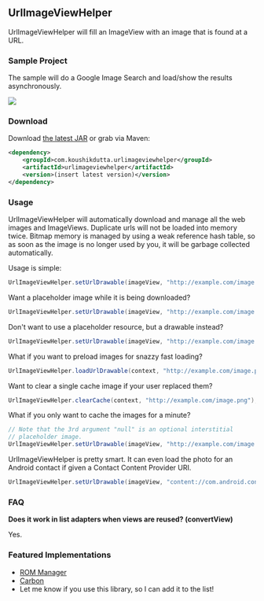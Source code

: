 ## UrlImageViewHelper
UrlImageViewHelper will fill an ImageView with an image that is found at a URL.

### Sample Project

The sample will do a Google Image Search and load/show the results asynchronously.

![](https://raw.github.com/koush/UrlImageViewHelper/master/helper2.png)

### Download

Download [the latest JAR](http://repository.sonatype.org/service/local/artifact/maven/redirect?r=central-proxy&g=com.koushikdutta.urlimageviewhelper&a=urlimageviewhelper&v=LATEST
) or grab via Maven:

```xml
<dependency>
    <groupId>com.koushikdutta.urlimageviewhelper</groupId>
    <artifactId>urlimageviewhelper</artifactId>
    <version>(insert latest version)</version>
</dependency>
```

### Usage

UrlImageViewHelper will automatically download and manage all the web images and ImageViews.
Duplicate urls will not be loaded into memory twice. Bitmap memory is managed by using
a weak reference hash table, so as soon as the image is no longer used by you,
it will be garbage collected automatically.

Usage is simple:

```java
UrlImageViewHelper.setUrlDrawable(imageView, "http://example.com/image.png");
```


Want a placeholder image while it is being downloaded?

```java
UrlImageViewHelper.setUrlDrawable(imageView, "http://example.com/image.png", R.drawable.placeholder);
```


Don't want to use a placeholder resource, but a drawable instead?

```java
UrlImageViewHelper.setUrlDrawable(imageView, "http://example.com/image.png", drawable);
```


What if you want to preload images for snazzy fast loading?

```java
UrlImageViewHelper.loadUrlDrawable(context, "http://example.com/image.png");
```

Want to clear a single cache image if your user replaced them?
```java
UrlImageViewHelper.clearCache(context, "http://example.com/image.png");
```

What if you only want to cache the images for a minute?

```java
// Note that the 3rd argument "null" is an optional interstitial
// placeholder image.
UrlImageViewHelper.setUrlDrawable(imageView, "http://example.com/image.png", null, 60000);
```

UrlImageViewHelper is pretty smart. It can even load the photo for an Android contact
if given a Contact Content Provider URI.

```java
UrlImageViewHelper.setUrlDrawable(imageView, "content://com.android.contacts/contacts/1115", R.drawable.dummy_contact_photo);
```

### FAQ

**Does it work in list adapters when views are reused? (convertView)**

Yes.


### Featured Implementations

 * [ROM Manager](https://play.google.com/store/apps/details?id=com.koushikdutta.rommanager&hl=en)
 * [Carbon](https://play.google.com/store/apps/details?id=com.koushikdutta.backup&hl=en)
 * Let me know if you use this library, so I can add it to the list!
